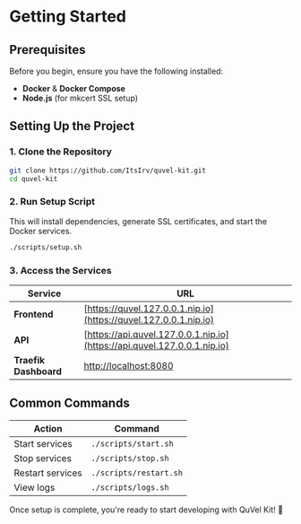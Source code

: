 # Getting Started

## Prerequisites

Before you begin, ensure you have the following installed:

- **Docker** & **Docker Compose**
- **Node.js** (for mkcert SSL setup)

## Setting Up the Project

### 1️. **Clone the Repository**

```bash
git clone https://github.com/ItsIrv/quvel-kit.git
cd quvel-kit
```

### 2️. **Run Setup Script**

This will install dependencies, generate SSL certificates, and start the Docker services.

```bash
./scripts/setup.sh
```

### 3️. **Access the Services**

| Service   | URL |
|-----------|--------------------------------|
| **Frontend**  | [https://quvel.127.0.0.1.nip.io](https://quvel.127.0.0.1.nip.io) |
| **API**       | [https://api.quvel.127.0.0.1.nip.io](https://api.quvel.127.0.0.1.nip.io) |
| **Traefik Dashboard** | [http://localhost:8080](http://localhost:8080) |

## Common Commands

| Action | Command |
|--------|---------|
| Start services | `./scripts/start.sh` |
| Stop services | `./scripts/stop.sh` |
| Restart services | `./scripts/restart.sh` |
| View logs | `./scripts/logs.sh` |

Once setup is complete, you're ready to start developing with QuVel Kit! 🎉

